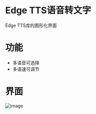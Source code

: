 # Edge TTS语音转文字
Edge TTS库的图形化界面

# 功能
* 多语音可选择
* 多语速可调节

# 界面
![image](https://github.com/user-attachments/assets/f517c8b7-353a-4ada-be74-90b99ecbdb43)
